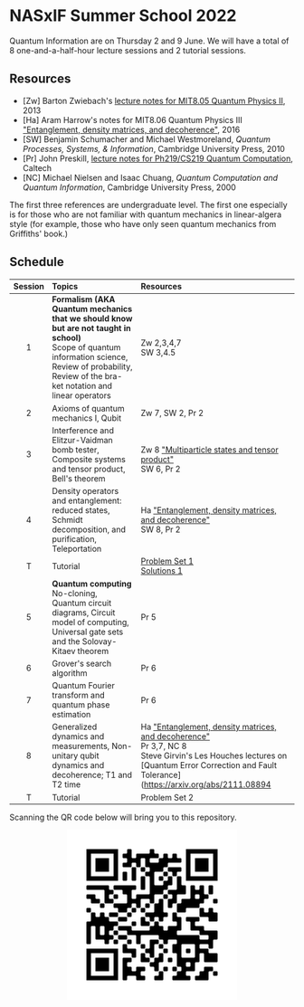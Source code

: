 # NASxIF Summer School 2022



Quantum Information are on Thursday 2 and 9 June. We will have a total of 8 one-and-a-half-hour lecture sessions and 2 tutorial sessions.

## Resources

* [Zw] Barton Zwiebach's [lecture notes for MIT8.05 Quantum Physics II](https://ocw.mit.edu/courses/8-05-quantum-physics-ii-fall-2013/pages/lecture-notes/), 2013
* [Ha] Aram Harrow's notes for MIT8.06 Quantum Physics III ["Entanglement, density matrices, and decoherence"](https://ocw.mit.edu/courses/8-06-quantum-physics-iii-spring-2016/resources/mit8_06s16_chap3/), 2016
* [SW] Benjamin Schumacher and Michael Westmoreland, *Quantum Processes, Systems, & Information*, Cambridge University Press, 2010
* [Pr] John Preskill, [lecture notes for Ph219/CS219 Quantum Computation](http://theory.caltech.edu/~preskill/ph219/index.html), Caltech
* [NC] Michael Nielsen and Isaac Chuang, *Quantum Computation and Quantum Information*, Cambridge University Press, 2000
<!--* [Fu] Keisuke Fujii, "Stabilizer Formalism and Its Applications" in *Quantum Computing with Topological Codes*, Springer, 2015-->

The first three references are undergraduate level. The first one especially is for those who are not familiar with quantum mechanics in linear-algera style (for example, those who have only seen quantum mechanics from Griffiths' book.)

## Schedule

|Session| Topics | Resources |
|:----:|:--------------|:-------|
|1| **Formalism (AKA Quantum mechanics that we should know but are not taught in school)** <br> Scope of quantum information science, Review of probability, Review of the bra-ket notation and linear operators| Zw 2,3,4,7 <br> SW 3,4.5|
|2| Axioms of quantum mechanics I, Qubit |Zw 7, SW 2,  Pr 2|
|3| Interference and Elitzur-Vaidman bomb tester, Composite systems and tensor product, Bell's theorem | <br> Zw 8 ["Multiparticle states and tensor product"](https://ocw.mit.edu/courses/8-05-quantum-physics-ii-fall-2013/resources/mit8_05f13_chap_08/) <br> SW 6, Pr 2 |   
|4| Density operators and entanglement: reduced states, Schmidt decomposition, and purification, Teleportation |Ha ["Entanglement, density matrices, and decoherence"](https://ocw.mit.edu/courses/8-06-quantum-physics-iii-spring-2016/resources/mit8_06s16_chap3/) <br> SW 8, Pr 2|
|T| Tutorial|[Problem Set 1](https://github.com/Ninnat/quantum-courses/blob/main/Problem%20sets/PSET1.pdf) <br> [Solutions 1](https://github.com/Ninnat/quantum-courses/blob/main/Problem%20sets/Sol1.pdf)|
|5| **Quantum computing** <br> No-cloning, Quantum circuit diagrams, Circuit model of computing, Universal gate sets and the Solovay-Kitaev theorem|Pr 5|
|6| Grover's search algorithm|Pr 6|
|7| Quantum Fourier transform and quantum phase estimation|Pr 6|
|8| Generalized dynamics and measurements, Non-unitary qubit dynamics and decoherence; T1 and T2 time |Ha ["Entanglement, density matrices, and decoherence"](https://ocw.mit.edu/courses/8-06-quantum-physics-iii-spring-2016/resources/mit8_06s16_chap3/) <br> Pr 3,7, NC 8 <br> Steve Girvin's Les Houches lectures on [Quantum Error Correction and Fault Tolerance](https://arxiv.org/abs/2111.08894|
|T|Tutorial|Problem Set 2|


<!--## Course description
Quantum information science capitalizes on quantum weirdness. In these lectures, I will eventually focus on a particular application of quantum weirdness: quantum computing. The goal is to show you that primitives from quantum information theory such as teleportation can be applied in an interesting way.


## Tentative references
* [Ba] Leslie E. Ballentine, *Quantum Theory: A Modern Development*, World Scientific, 1998.
* [Pr] Preskill, lecture notes for Ph219/CS219 Quantum Computation, Caltech 
* [Ma] E.B. Manoukian, *Quantum Theory: A Wide Spectrum*, Springer, 2006.
* [C-T] Claude Cohen-Tannoudji, Bernard Diu, and Franck Laloë, *Quantum Mechanics*, 2 volumes, Wiley-VCH, 1977. 
* [Sh] R. Shankar, *Principles of Quantum Mechanics*, 2nd ed., Plenum Press 1994. 
* [Ba] Leslie E. Ballentine, *Quantum Theory: A Modern Development*, World Scientific, 1998.
* [SW] Benjamin Schumacher and Michael Westmoreland, *Quantum Processes, Systems, & Information*, Cambridge University Press, 2010. 

### Further resources

* [Lecture notes](http://bohr.physics.berkeley.edu/classes/221/1011/221a.html) for Physics 221A Quantum Mechanics by Robert Littlejohn, UC Berkeley-->

Scanning the QR code below will bring you to this repository.

<p align="center">
  <img height="300" src="QR.png">
</p>
